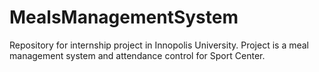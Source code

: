 # MealsManagementSystem
Repository for internship project in Innopolis University. Project is a meal management system and attendance control for Sport Center.
